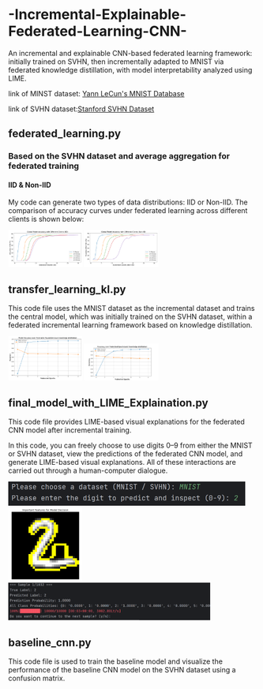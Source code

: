 # -Incremental-Explainable-Federated-Learning-CNN-
An incremental and explainable CNN-based federated learning framework: initially trained on SVHN, then incrementally adapted to MNIST via federated knowledge distillation, with model interpretability analyzed using LIME.

link of MINST dataset: [Yann LeCun's MNIST Database](http://yann.lecun.com/exdb/mnist/)  

link of SVHN dataset:[Stanford SVHN Dataset](http://ufldl.stanford.edu/housenumbers/) 

## federated_learning.py

### Based on the SVHN dataset and average aggregation for federated training

#### IID & Non-IID

My code can generate two types of data distributions: IID or Non-IID. The comparison of accuracy curves under federated learning across different clients is shown below:

<img src="picture\1.png" alt="1" style="zoom:15%;" />

<img src="picture\2.png" alt="1" style="zoom:15%;" />

## transfer_learning_kl.py

This code file uses the MNIST dataset as the incremental dataset and trains the central model, which was initially trained on the SVHN dataset, within a federated incremental learning framework based on knowledge distillation.

<img src="picture\3.png" alt="1" style="zoom:15%;" />

<img src="picture\4.png" alt="1" style="zoom:15%;" />

## final_model_with_LIME_Explaination.py

This code file provides LIME-based visual explanations
for the federated CNN model after incremental training.

In this code, you can freely choose to use digits 0–9 from either
the MNIST or SVHN dataset, view the predictions of the
federated CNN model, and generate LIME-based visual explanations.
All of these interactions are carried out through a human-computer dialogue.

<img src="picture\5.png" alt="1" style="zoom: 50%;" />

<img src="picture\7.png" alt="1" style="zoom: 25%;" />

<img src="picture\8.png" alt="1" style="zoom: 40%;" />

## baseline_cnn.py

This code file is used to train the baseline model and visualize
the performance of the baseline CNN model on the SVHN dataset
using a confusion matrix.
